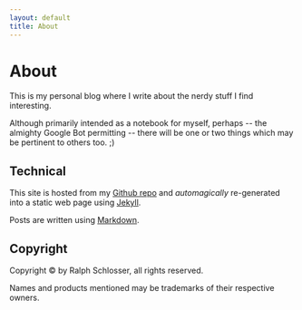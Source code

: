 ```yaml
---
layout: default
title: About
---
```


About
========
This is my personal blog where I write about the nerdy stuff I find interesting.

Although primarily intended as a notebook for myself, perhaps -- the almighty Google Bot permitting -- there will be one or two things which may be pertinent to others too. ;)

## Technical
This site is hosted from my [Github repo](https://github.com/bwv988) and _automagically_ re-generated into a static web page using [Jekyll](https://github.com/jekyll/jekyll).

Posts are written using [Markdown](http://daringfireball.net/projects/markdown/).

## Copyright
Copyright &copy; by Ralph Schlosser, all rights reserved.

Names and products mentioned may be trademarks of their respective owners.
